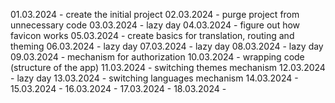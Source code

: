 01.03.2024 - create the initial project
02.03.2024 - purge project from unnecessary code
03.03.2024 - lazy day
04.03.2024 - figure out how favicon works
05.03.2024 - create basics for translation, routing and theming
06.03.2024 - lazy day
07.03.2024 - lazy day
08.03.2024 - lazy day
09.03.2024 - mechanism for authorization
10.03.2024 - wrapping code (structure of the app)
11.03.2024 - switching themes mechanism
12.03.2024 - lazy day
13.03.2024 - switching languages mechanism
14.03.2024 - 
15.03.2024 - 
16.03.2024 - 
17.03.2024 - 
18.03.2024 - 

